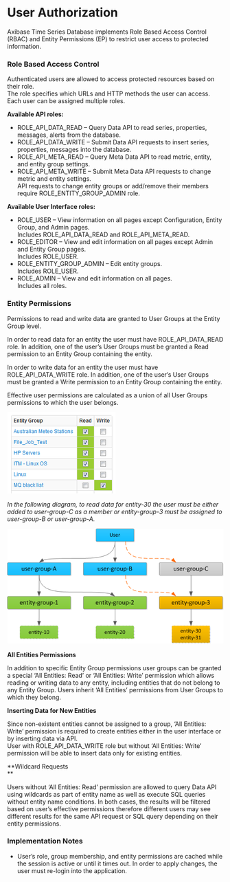User Authorization
==================

Axibase Time Series Database implements Role Based Access Control (RBAC)
and Entity Permissions (EP) to restrict user access to protected
information.

### Role Based Access Control

Authenticated users are allowed to access protected resources based on
their role.\
 The role specifies which URLs and HTTP methods the user can access.
Each user can be assigned multiple roles.

**Available API roles:**

-   ROLE\_API\_DATA\_READ – Query Data API to read series, properties,
    messages, alerts from the database.
-   ROLE\_API\_DATA\_WRITE – Submit Data API requests to insert series,
    properties, messages into the database.
-   ROLE\_API\_META\_READ – Query Meta Data API to read metric, entity,
    and entity group settings.
-   ROLE\_API\_META\_WRITE – Submit Meta Data API requests to change
    metric and entity settings.\
     API requests to change entity groups or add/remove their members
    require ROLE\_ENTITY\_GROUP\_ADMIN role.

**Available User Interface roles:**

-   ROLE\_USER – View information on all pages except
    Configuration, Entity Group, and Admin pages.\
     Includes ROLE\_API\_DATA\_READ and ROLE\_API\_META\_READ.
-   ROLE\_EDITOR – View and edit information on all pages except Admin
    and Entity Group pages.\
     Includes ROLE\_USER.
-   ROLE\_ENTITY\_GROUP\_ADMIN – Edit entity groups.\
     Includes ROLE\_USER.
-   ROLE\_ADMIN – View and edit information on all pages.\
     Includes all roles.

### Entity Permissions

Permissions to read and write data are granted to User Groups at the
Entity Group level.

In order to read data for an entity the user must have
ROLE\_API\_DATA\_READ role. In addition, one of the user’s User Groups
must be granted a Read permission to an Entity Group containing the
entity.

In order to write data for an entity the user must have
ROLE\_API\_DATA\_WRITE role. In addition, one of the user’s User Groups
must be granted a Write permission to an Entity Group containing the
entity.

Effective user permissions are calculated as a union of all User Groups
permissions to which the user belongs.

![entity\_group\_permission](images/entity_group_permission.png)

*In the following diagram, to read data for entity-30 the user must be
either added to user-group-C as a member or entity-group-3 must be
assigned to user-group-B or user-group-A.*

![atsd\_role\_hierarchy](images/atsd_role_hierarchy-2.png)

**All Entities Permissions**

In addition to specific Entity Group permissions user groups can be
granted a special ‘All Entities: Read’ or ‘All Entities: Write’
permission which allows reading or writing data to any entity, including
entities that do not belong to any Entity Group. Users inherit ‘All
Entities’ permissions from User Groups to which they belong.

**Inserting Data for New Entities**

Since non-existent entities cannot be assigned to a group, ‘All
Entities: Write’ permission is required to create entities either in the
user interface or by inserting data via API.\
 User with ROLE\_API\_DATA\_WRITE role but without ‘All Entities: Write’
permission will be able to insert data only for existing entities.

**Wildcard Requests\
**

Users without ‘All Entities: Read’ permission are allowed to query Data
API using wildcards as part of entity name as well as execute SQL
queries without entity name conditions. In both cases, the results will
be filtered based on user’s effective permissions therefore different
users may see different results for the same API request or SQL query
depending on their entity permissions.

### Implementation Notes

-   User’s role, group membership, and entity permissions are cached
    while the session is active or until it times out. In order to apply
    changes, the user must re-login into the application.
